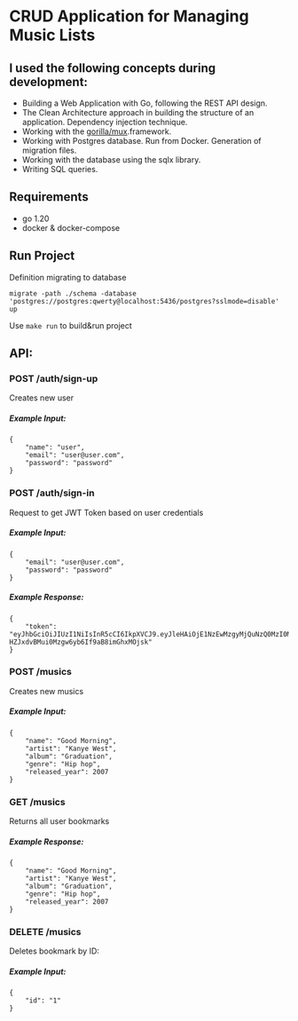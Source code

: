 # CRUD Application for Managing Music Lists
## I used the following concepts during development:
- Building a Web Application with Go, following the REST API design.
- The Clean Architecture approach in building the structure of an application. Dependency injection technique.
- Working with the <a href="https://github.com/gorilla/mux">gorilla/mux</a>.framework.
- Working with Postgres database. Run from Docker. Generation of migration files.
- Working with the database using the sqlx library.
- Writing SQL queries.

## Requirements
- go 1.20
- docker & docker-compose

## Run Project

Definition migrating to database

```
migrate -path ./schema -database 'postgres://postgres:qwerty@localhost:5436/postgres?sslmode=disable' up
```

Use `make run` to build&run project


## API:
### POST /auth/sign-up

Creates new user 

##### Example Input: 
```
{
	"name": "user",
	"email": "user@user.com",
    "password": "password"
} 
```


### POST /auth/sign-in

Request to get JWT Token based on user credentials

##### Example Input: 
```
{
	"email": "user@user.com",
    "password": "password"
} 
```

##### Example Response: 
```
{
	"token": "eyJhbGciOiJIUzI1NiIsInR5cCI6IkpXVCJ9.eyJleHAiOjE1NzEwMzgyMjQuNzQ0MzI0MiwidXNlciI6eyJJRCI6IjAwMDAwMDAwMDAwMDAwMDAwMDAwMDAwMCIsIlVzZXJuYW1lIjoiemhhc2hrZXZ5Y2giLCJQYXNzd29yZCI6IjQyODYwMTc5ZmFiMTQ2YzZiZDAyNjlkMDViZTM0ZWNmYmY5Zjk3YjUifX0.3dsyKJQ-HZJxdvBMui0Mzgw6yb6If9aB8imGhxMOjsk"
} 
```

### POST /musics

Creates new musics

##### Example Input: 
```
{
    "name": "Good Morning",  
    "artist": "Kanye West",  
    "album": "Graduation",  
    "genre": "Hip hop",
    "released_year": 2007
}
```

### GET /musics

Returns all user bookmarks

##### Example Response: 
```
{
    "name": "Good Morning",  
    "artist": "Kanye West",  
    "album": "Graduation",  
    "genre": "Hip hop",
    "released_year": 2007
} 
```


### DELETE /musics

Deletes bookmark by ID:

##### Example Input: 
```
{
	"id": "1"
} 
```